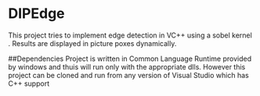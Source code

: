 # DIPEdge
This project tries to implement edge detection in VC++ using a sobel kernel .
Results are displayed in picture poxes dynamically. 

##Dependencies
Project is written in Common Language Runtime provided by windows and thuis will run only with the appropriate dlls. 
However this project can be cloned and run from any version of Visual Studio which has C++ support
